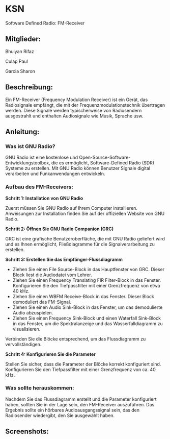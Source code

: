 # KSN
Software Defined Radio: FM-Receiver

## Mitglieder:

Bhuiyan Rifaz

Culap Paul

Garcia Sharon

## Beschreibung:
Ein FM-Receiver (Frequency Modulation Receiver) ist ein Gerät, das Radiosignale empfängt, die mit der Frequenzmodulationstechnik übertragen werden. Diese Signale werden typischerweise von Radiosendern ausgestrahlt und enthalten Audiosignale wie Musik, Sprache usw.

## Anleitung:

### Was ist GNU Radio?

GNU Radio ist eine kostenlose und Open-Source-Software-Entwicklungstoolbox, die es ermöglicht, Software-Defined Radio (SDR) Systeme zu erstellen. Mit GNU Radio können Benutzer Signale digital verarbeiten und Funkanwendungen entwickeln.

### Aufbau des FM-Receivers:
**Schritt 1: Installation von GNU Radio**

Zuerst müssen Sie GNU Radio auf Ihrem Computer installieren. Anweisungen zur Installation finden Sie auf der offiziellen Website von GNU Radio.

**Schritt 2: Öffnen Sie GNU Radio Companion (GRC)**

GRC ist eine grafische Benutzeroberfläche, die mit GNU Radio geliefert wird und es Ihnen ermöglicht, Fließdiagramme für die Signalverarbeitung zu erstellen.

**Schritt 3: Erstellen Sie das Empfänger-Flussdiagramm**

* Ziehen Sie einen File Source-Block in das Hauptfenster von GRC. Dieser Block liest die Audiodatei vom Lehrer.
* Ziehen Sie einen Frequency Translating FIR Filter-Block in das Fenster. Konfigurieren Sie den Tiefpassfilter mit einer Grenzfrequenz von etwa 40 kHz.
* Ziehen Sie einen WBFM Receive-Block in das Fenster. Dieser Block demoduliert das FM-Signal.
* Ziehen Sie einen Audio Sink-Block in das Fenster, um das demodulierte Audio abzuspielen.
* Ziehen Sie einen Frequency Sink-Block und einen Waterfall Sink-Block in das Fenster, um die Spektralanzeige und das Wasserfalldiagramm zu visualisieren.

Verbinden Sie die Blöcke entsprechend, um das Flussdiagramm zu vervollständigen.

**Schritt 4: Konfigurieren Sie die Parameter**

Stellen Sie sicher, dass die Parameter der Blöcke korrekt konfiguriert sind. Konfigurieren Sie den Tiefpassfilter mit einer Grenzfrequenz von ca. 40 kHz.

### Was sollte herauskommen:

Nachdem Sie das Flussdiagramm erstellt und die Parameter konfiguriert haben, sollten Sie in der Lage sein, den FM-Receiver auszuführen. Das Ergebnis sollte ein hörbares Audioausgangssignal sein, das den Radiosender wiedergibt, den Sie ausgewählt haben.

## Screenshots:

